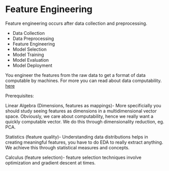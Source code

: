# Feature Engineering

Feature engineering occurs after data collection and preprocessing. 

- Data Collection
- Data Preprocessing
- Feature Engineering
- Model Selection
- Model Training
- Model Evaluation
- Model Deployment

You engineer the features from the raw data to get a format of data computable by machines. For more you can read about data computability. [here](https://www.perplexity.ai/page/new?newFrontendContextUUID=73ff9d55-b058-4b69-a04b-454679d7e3d1&existingResultsCacheUUID=63bc5068-d5cd-402f-b32d-038be9e2ea17&existingContextBackendUUID=c994edb0-085d-40e6-bb34-158f50f40439) 

Prerequisites: 

Linear Algebra (Dimensions, features as mappings)- More specificially you should study seeing features as dimensions in a multidimensional vector space. Obviously, we care about computability, hence we really want a quickly computable vector. We do this through dimensionality reduction, eg. PCA.

Statistics (feature quality)- Understanding data distributions helps in creating meaningful features, you have to do EDA to really extract anything. We achieve this through statistical measures and concepts. 

Calculus (feature selection)- feature selection techniques involve optimization and gradient descent at times. 

